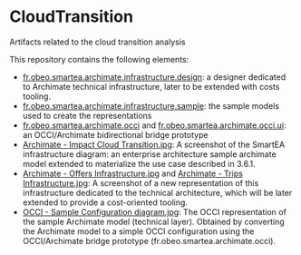 # CloudTransition
Artifacts related to the cloud transition analysis

This repository contains the following elements:
* [fr.obeo.smartea.archimate.infrastructure.design](https://github.com/occiware/CloudTransition/tree/master/fr.obeo.smartea.archimate.infrastructure.design): a designer dedicated to Archimate technical infrastructure, later to be extended with costs tooling.
* [fr.obeo.smartea.archimate.infrastructure.sample](https://github.com/occiware/CloudTransition/tree/master/fr.obeo.smartea.archimate.infrastructure.sample): the sample models used to create the representations
* [fr.obeo.smartea.archimate.occi](https://github.com/occiware/CloudTransition/tree/master/fr.obeo.smartea.archimate.occi) and [fr.obeo.smartea.archimate.occi.ui](https://github.com/occiware/CloudTransition/tree/master/fr.obeo.smartea.archimate.occi.ui): an OCCI/Archimate bidirectional bridge prototype
* [Archimate - Impact Cloud Transition.jpg](https://github.com/occiware/CloudTransition/blob/master/screenshots/Archimate%20-%20Impact%20Cloud%20Transition.jpg): A screenshot of the SmartEA infrastructure diagram: an enterprise architecture sample archimate model extended to materialize the use case described in 3.6.1.
* [Archimate - Offers Infrastructure.jpg](https://github.com/occiware/CloudTransition/blob/master/screenshots/Archimate%20-%20Offers%20Infrastructure.jpg) and [Archimate - Trips Infrastructure.jpg](https://github.com/occiware/CloudTransition/blob/master/screenshots/Archimate%20-%20Trips%20Infrastructure.jpg): A screenshot of a new representation of this infrastructure dedicated to the technical architecture, which will be later extended to provide a cost-oriented tooling.
* [OCCI - Sample Configuration diagram.jpg](https://github.com/occiware/CloudTransition/blob/master/screenshots/OCCI%20-%20Sample%20Configuration%20diagram.jpg): The OCCI representation of the sample Archimate model (technical layer). Obtained by converting the Archimate model to a simple OCCI configuration using the OCCI/Archimate bridge prototype (fr.obeo.smartea.archimate.occi).
